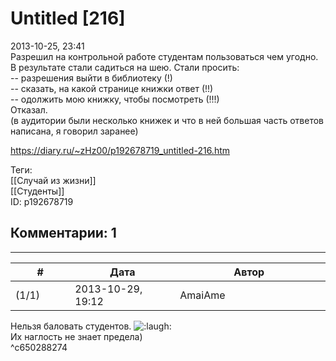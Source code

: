 Untitled [216]
==============

  
2013-10-25, 23:41  
 Разрешил на контрольной работе студентам пользоваться чем угодно. В результате стали садиться на шею. Стали просить:   
 -- разрешения выйти в библиотеку (!)   
 -- сказать, на какой странице книжки ответ (!!)   
 -- одолжить мою книжку, чтобы посмотреть (!!!)   
 Отказал.   
 (в аудитории были несколько книжек и что в ней большая часть ответов написана, я говорил заранее)   
  
<https://diary.ru/~zHz00/p192678719_untitled-216.htm>  
  
Теги:  
[[Случай из жизни]]  
[[Студенты]]  
ID: p192678719  


Комментарии: 1
--------------

  


---



|         #         |              Дата              |                     Автор                     |           ID           |
| --- | --- | --- | --- |
| (1/1) | 2013-10-29, 19:12 | AmaiAme | c650288274 |

  
 Нельзя баловать студентов. ![:laugh:](http://static.diary.ru/picture/1126.gif)   
 Их наглость не знает предела)   
 ^c650288274